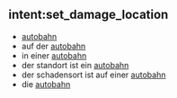 ## intent:set_damage_location
- [autobahn](damage_location)
- auf der [autobahn](damage_location)
- in einer [autobahn](damage_location)
- der standort ist ein [autobahn](damage_location)
- der schadensort ist auf einer [autobahn](damage_location)
- die [autobahn](damage_location)
